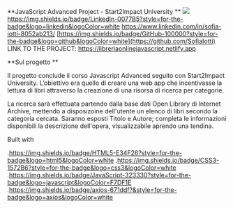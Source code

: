 **JavaScript Advanced Project - Start2Impact University
**
<img src="{https://img.shields.io/badge/LinkedIn-0077B5?style=for-the-badge&logo=linkedin&logoColor=white}" />
https://img.shields.io/badge/LinkedIn-0077B5?style=for-the-badge&logo=linkedin&logoColor=white https://www.linkedin.com/in/sofia-iotti-8052ab213/ [https://img.shields.io/badge/GitHub-100000?style=for-the-badge&logo=github&logoColor=white](https://github.com/SofiaIotti) 
LINK TO THE PROJECT: https://libreriaonlinejavascript.netlify.app

**Sul progetto **

Il progetto conclude il corso Javascript Advanced seguito con Start2Impact University.
L’obiettivo era quello di creare una web app che incentivasse la lettura di libri attraverso la creazione di una risorsa di ricerca per categorie.

La ricerca sarà effettuata partendo dalla base dati Open Library di Internet Archive, mettendo a disposizoine dell'utente un elenco di libri secondo la categoria cercata.
Saranno esposti Titolo  e Autore; completa le informazioni disponibili la descrizione dell'opera, visualizzabile aprendo una tendina.

Built with

.https://img.shields.io/badge/HTML5-E34F26?style=for-the-badge&logo=html5&logoColor=white 
.https://img.shields.io/badge/CSS3-1572B6?style=for-the-badge&logo=css3&logoColor=white
.https://img.shields.io/badge/JavaScript-323330?style=for-the-badge&logo=javascript&logoColor=F7DF1E 
.https://img.shields.io/badge/axios-671ddf?&style=for-the-badge&logo=axios&logoColor=white
